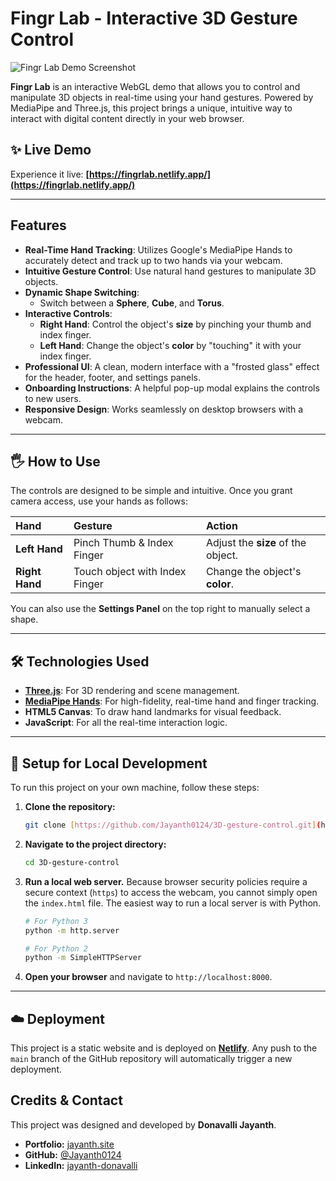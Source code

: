# Fingr Lab - Interactive 3D Gesture Control

<img src="logo.png" alt="Fingr Lab Demo Screenshot">

**Fingr Lab** is an interactive WebGL demo that allows you to control and manipulate 3D objects in real-time using your hand gestures. Powered by MediaPipe and Three.js, this project brings a unique, intuitive way to interact with digital content directly in your web browser.

## ✨ Live Demo

Experience it live: **[https://fingrlab.netlify.app/](https://fingrlab.netlify.app/)**

---

## Features

* **Real-Time Hand Tracking**: Utilizes Google's MediaPipe Hands to accurately detect and track up to two hands via your webcam.
* **Intuitive Gesture Control**: Use natural hand gestures to manipulate 3D objects.
* **Dynamic Shape Switching**:
    * Switch between a **Sphere**, **Cube**, and **Torus**.
* **Interactive Controls**:
    * **Right Hand**: Control the object's **size** by pinching your thumb and index finger.
    * **Left Hand**: Change the object's **color** by "touching" it with your index finger.
* **Professional UI**: A clean, modern interface with a "frosted glass" effect for the header, footer, and settings panels.
* **Onboarding Instructions**: A helpful pop-up modal explains the controls to new users.
* **Responsive Design**: Works seamlessly on desktop browsers with a webcam.

---

## 🖐️ How to Use

The controls are designed to be simple and intuitive. Once you grant camera access, use your hands as follows:

| Hand         | Gesture                     | Action                               |
| :----------- | :-------------------------- | :----------------------------------- |
| **Left Hand** | Pinch Thumb & Index Finger  | Adjust the **size** of the object.   |
| **Right Hand** | Touch object with Index Finger | Change the object's **color**.        |


You can also use the **Settings Panel** on the top right to manually select a shape.

---

## 🛠️ Technologies Used

* **[Three.js](https://threejs.org/)**: For 3D rendering and scene management.
* **[MediaPipe Hands](https://mediapipe.dev/)**: For high-fidelity, real-time hand and finger tracking.
* **HTML5 Canvas**: To draw hand landmarks for visual feedback.
* **JavaScript**: For all the real-time interaction logic.

---

## 🚀 Setup for Local Development

To run this project on your own machine, follow these steps:

1.  **Clone the repository:**
    ```bash
    git clone [https://github.com/Jayanth0124/3D-gesture-control.git](https://github.com/Jayanth0124/3D-gesture-control.git)
    ```

2.  **Navigate to the project directory:**
    ```bash
    cd 3D-gesture-control
    ```

3.  **Run a local web server.**
    Because browser security policies require a secure context (`https`) to access the webcam, you cannot simply open the `index.html` file. The easiest way to run a local server is with Python.

    ```bash
    # For Python 3
    python -m http.server

    # For Python 2
    python -m SimpleHTTPServer
    ```

4.  **Open your browser** and navigate to `http://localhost:8000`.

---

## ☁️ Deployment

This project is a static website and is deployed on **[Netlify](https://www.netlify.com/)**. Any push to the `main` branch of the GitHub repository will automatically trigger a new deployment.

## Credits & Contact

This project was designed and developed by **Donavalli Jayanth**.

* **Portfolio:** [jayanth.site](http://www.jayanth.site)
* **GitHub:** [@Jayanth0124](https://github.com/Jayanth0124)
* **LinkedIn:** [jayanth-donavalli](https://www.linkedin.com/in/jayanth-donavalli)